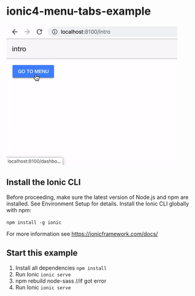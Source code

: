 # ionic4-menu-tabs-example
![Example](ionic4-menu-tabs-example.gif)

## Install the Ionic CLI ##
Before proceeding, make sure the latest version of Node.js and npm are installed. See Environment Setup for details. Install the Ionic CLI globally with npm:

`npm install -g ionic`

For more information see https://ionicframework.com/docs/

## Start this example ##
1. Install all dependencies `npm install`
2. Run Ionic `ionic serve`
3. npm rebuild node-sass //if got error
2. Run Ionic `ionic serve`
 
